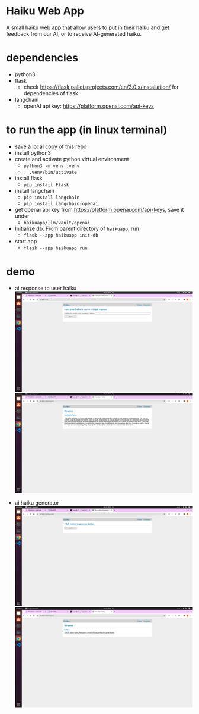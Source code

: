# Haiku Web App
A small haiku web app that allow users to put in their haiku and get feedback from our AI, or to receive AI-generated haiku.

# dependencies
- python3
- flask
  - check https://flask.palletsprojects.com/en/3.0.x/installation/ for dependencies of flask
- langchain
  - openAI api key: https://platform.openai.com/api-keys

# to run the app (in linux terminal)
- save a local copy of this repo
- install python3
- create and activate python virtual environment
  - `python3 -m venv .venv`
  - `. .venv/bin/activate`
- install flask
  - `pip install Flask`
- install langchain
  - `pip install langchain`
  - `pip install langchain-openai`
- get openai api key from https://platform.openai.com/api-keys, 
save it under   
  - `haikuapp/llm/vault/openai`
- Initialize db. From parent directory of `haikuapp`, run
  - `flask --app haikuapp init-db`
- start app
  - `flask --app haikuapp run`

# demo
- ai response to user haiku
![reponse_before_submit](/demo/response_before_submit.png)
![response_after_subimt](/demo/response_after_submit.png)

- ai haiku generator
![generator_before_submit](/demo/generator_before_submit.png)
![generator_after_submit](/demo/generator_after_submit.png)